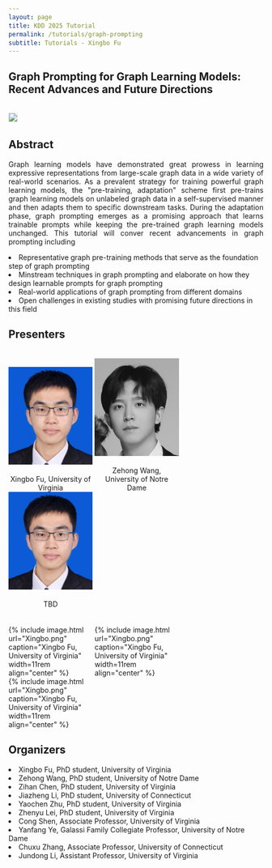 ```yaml
---
layout: page
title: KDD 2025 Tutorial
permalink: /tutorials/graph-prompting
subtitle: Tutorials - Xingbo Fu
---
```



## Graph Prompting for Graph Learning Models: Recent Advances and Future Directions
<br>
<img src="https://kdd2025.kdd.org/wp-content/uploads/2024/12/logo_to_KDD-2.png" style="padding: 0.00025rem; border: 0.001px solid #dee2e6; border-radius: 0.0025em; background-size: 0.002px; background-color: #fff"/>

<br>


## Abstract
<p style="text-align: justify">
Graph learning models have demonstrated great prowess in learning expressive representations from large-scale graph data in a wide variety of real-world scenarios.
As a prevalent strategy for training powerful graph learning models, the "pre-training, adaptation" scheme first pre-trains graph learning models on unlabeled graph data in a self-supervised manner and then adapts them to specific downstream tasks.
During the adaptation phase, graph prompting emerges as a promising approach that learns trainable prompts while keeping the pre-trained graph learning models unchanged.
This tutorial will conver recent advancements in graph prompting including</p>
<li>Representative graph pre-training methods that serve as the foundation step of graph prompting</li>
<li>Minstream techniques in graph prompting and elaborate on how they design learnable prompts for graph prompting</li>
<li>Real-world applications of graph prompting from different domains</li>
<li>Open challenges in existing studies with promising future directions in this field</li>

## Presenters

<br>


<div style="display: inline-block; width: 33%;">
  <div  align="center"> 
    <img src="Xingbo.png"  style="width: 11rem">
  </div>
  <br>
  <center>
  Xingbo Fu, University of Virginia
  </center>
</div>

<div style="display: inline-block; width: 33%;">  
  <div  align="center"> 
    <img src="Zehong.jpg"  style="width: 11rem">
  </div>
  <br>
  <center>
  Zehong Wang, University of Notre Dame
  </center>
</div>

<div style="display: inline-block; width: 33%;">
  <div  align="center"> 
    <img src="Xingbo.png"  style="width: 11rem">
  </div>
  <br>
  <center>
  TBD
  </center>
</div>

<br>
<br>
<br>

<div style="display: inline-block; width: 33%;">
  {% include image.html url="Xingbo.png" caption="Xingbo Fu, University of Virginia" width=11rem align="center" %}
</div>
<div style="display: inline-block; width: 33%;">
  {% include image.html url="Xingbo.png" caption="Xingbo Fu, University of Virginia" width=11rem align="center" %}
</div>
<div style="display: inline-block; width: 33%;">
  {% include image.html url="Xingbo.png" caption="Xingbo Fu, University of Virginia" width=11rem align="center" %}
</div>


## Organizers

<li>Xingbo Fu, PhD student, University of Virginia</li>
<li>Zehong Wang, PhD student, University of Notre Dame</li>
<li>Zihan Chen, PhD student, University of Virginia</li>
<li>Jiazheng Li, PhD student, University of Connecticut</li>
<li>Yaochen Zhu, PhD student, University of Virginia</li>
<li>Zhenyu Lei, PhD student, University of Virginia</li>
<li>Cong Shen, Associate Professor, University of Virginia</li>
<li>Yanfang Ye, Galassi Family Collegiate Professor, University of Notre Dame</li>
<li>Chuxu Zhang, Associate Professor, University of Connecticut</li>
<li>Jundong Li, Assistant Professor, University of Virginia</li>
